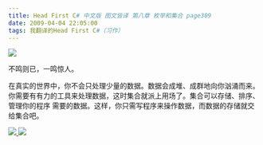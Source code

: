 ```yaml
---
title: Head First C# 中文版 图文皆译 第八章 枚举和集合 page309
date: 2009-04-04 22:05:00
tags: 我翻译的Head First C#（习作）
---
```

![](https://p-blog.csdn.net/images/p_blog_csdn_net/cuipengfei1/EntryImages/20090404/2009-04-04_21-16-44.jpg)

不鸣则已，一鸣惊人。

在真实的世界中，你不会只处理少量的数据。数据会成堆、成群地向你汹涌而来。你需要有有力的工具来处理数据，这时集合就派上用场了。集合可以存储、排序、管理你的程序
需要的数据。这样，你只需写程序来操作数据，而数据的存储就交给集合吧。



[ ![](https://profile.csdnimg.cn/5/2/5/3_cuipengfei1)
![](https://g.csdnimg.cn/static/user-reg-year/1x/11.png)
](https://blog.csdn.net/cuipengfei1)





